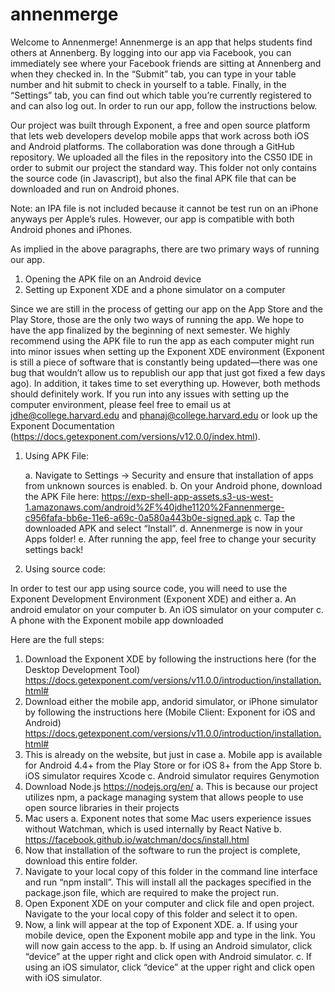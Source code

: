 # annenmerge

Welcome to Annenmerge! Annenmerge is an app that helps students find others at Annenberg. By logging into our app via Facebook, you can immediately see where your Facebook friends are sitting at Annenberg and when they checked in. In the “Submit” tab, you can type in your table number and hit submit to check in yourself to a table. Finally, in the “Settings” tab, you can find out which table you’re currently registered to and can also log out. In order to run our app, follow the instructions below.


Our project was built through Exponent, a free and open source platform that lets web developers develop mobile apps that work across both iOS and Android platforms. The collaboration was done through a GitHub repository. We uploaded all the files in the repository into the CS50 IDE in order to submit our project the standard way. This folder not only contains the source code (in Javascript), but also the final APK file that can be downloaded and run on Android phones.


Note: an IPA file is not included because it cannot be test run on an iPhone anyways per Apple’s rules. However, our app is compatible with both Android phones and iPhones. 


As implied in the above paragraphs, there are two primary ways of running our app. 


1. Opening the APK file on an Android device
2. Setting up Exponent XDE and a phone simulator on a computer


Since we are still in the process of getting our app on the App Store and the Play Store, those are the only two ways of running the app. We hope to have the app finalized by the beginning of next semester. We highly recommend using the APK file to run the app as each computer might run into minor issues when setting up the Exponent XDE environment (Exponent is still a piece of software that is constantly being updated—there was one bug that wouldn’t allow us to republish our app that just got fixed a few days ago). In addition, it takes time to set everything up. However, both methods should definitely work. If you run into any issues with setting up the computer environment, please feel free to email us at jdhe@college.harvard.edu and phanaj@college.harvard.edu or look up the Exponent Documentation (https://docs.getexponent.com/versions/v12.0.0/index.html). 


1. Using APK File:

	a. Navigate to Settings -> Security and ensure that installation of apps from unknown sources is enabled.
	b. On your Android phone, download the APK File here: https://exp-shell-app-assets.s3-us-west-1.amazonaws.com/android%2F%40jdhe1120%2Fannenmerge-c956fafa-bb6e-11e6-a69c-0a580a443b0e-signed.apk
	c. Tap the downloaded APK and select “Install”. 
	d. Annenmerge is now in your Apps folder!
	e. After running the app, feel free to change your security settings back!
  
  2. Using source code:


In order to test our app using source code, you will need to use the Exponent Development Environment (Exponent XDE) and either
	a. An android emulator on your computer
	b. An iOS simulator on your computer
	c. A phone with the Exponent mobile app downloaded

Here are the full steps:

1. Download the Exponent XDE by following the instructions here (for the Desktop Development Tool) https://docs.getexponent.com/versions/v11.0.0/introduction/installation.html# 
2. Download either the mobile app, andorid simulator, or iPhone simulator by following the instructions here (Mobile Client: Exponent for iOS and Android) https://docs.getexponent.com/versions/v11.0.0/introduction/installation.html#
3. This is already on the website, but just in case
a. Mobile app is available for Android 4.4+ from the Play Store or for iOS 8+ from the App Store
b. iOS simulator requires Xcode
c. Android simulator requires Genymotion
4. Download Node.js https://nodejs.org/en/ 
a. This is because our project utilizes npm, a package managing system that allows people to use open source libraries in their projects
5. Mac users
a. Exponent notes that some Mac users experience issues without Watchman, which is used internally by React Native
b. https://facebook.github.io/watchman/docs/install.html 
6. Now that installation of the software to run the project is complete, download this entire folder.
7. Navigate to your local copy of this folder in the command line interface and run “npm install”. This will install all the packages specified in the package.json file, which are required to make the project run.
8. Open Exponent XDE on your computer and click file and open project. Navigate to the your local copy of this folder and select it to open.
9. Now, a link will appear at the top of Exponent XDE. 
a. If using your mobile device, open the Exponent mobile app and type in the link. You will now gain access to the app.
b. If using an Android simulator, click “device” at the upper right and click open with Android simulator.
c. If using an iOS simulator, click “device” at the upper right and click open with iOS simulator.
